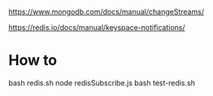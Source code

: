 
https://www.mongodb.com/docs/manual/changeStreams/


https://redis.io/docs/manual/keyspace-notifications/


# How to 
bash redis.sh
node redisSubscribe.js
bash test-redis.sh